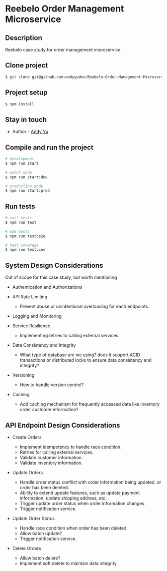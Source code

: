 # Reebelo Order Management Microservice

## Description

Reebelo case study for order management microservice

## Clone project

```bash
$ git clone git@github.com:andyyudev/Reebelo-Order-Management-Microservice.git
```

## Project setup

```bash
$ npm install
```

## Stay in touch

- Author - [Andy Yu](https://andyyu.dev)

## Compile and run the project

```bash
# development
$ npm run start

# watch mode
$ npm run start:dev

# production mode
$ npm run start:prod
```

## Run tests

```bash
# unit tests
$ npm run test

# e2e tests
$ npm run test:e2e

# test coverage
$ npm run test:cov
```

## System Design Considerations

Out of scope for this case study, but worth mentioning

- Authentication and Authorizations

- API Rate Limiting
  - Prevent abuse or unintentional overloading for each endpoints.

- Logging and Monitoring

- Service Resilience
  - Implementing retries to calling external services.

- Data Consistency and Integrity
  - What type of database are we using? does it support ACID transactions or distributed locks to ensure data consistency and integrity?

- Versioning
  - How to handle version control?

- Caching
  - Add caching mechanism for frequently accessed data like inventory order customer information?

## API Endpoint Design Considerations

- Create Orders
  - Implement idempotency to handle race condition.
  - Retries for calling external services.
  - Validate customer information.
  - Validate inventory information.

- Update Orders
  - Handle order status conflict with order information being updated, or order has been deleted.
  - Ability to extend update features, such as update payment information, update shipping address, etc.
  - Trigger update order status when order information changes.
  - Trigger notification service.

- Update Order Status
  - Handle race condition when order has been deleted.
  - Allow batch update?
  - Trigger notification service.

- Delete Orders
  - Allow batch delete?
  - Implement soft delete to maintain data integrity.
  